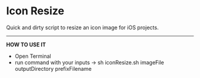 # Icon Resize

Quick and dirty script to resize an icon image for iOS projects. 

-------------------

**HOW TO USE IT**
* Open Terminal
* run command with your inputs -> sh iconResize.sh imageFile outputDirectory prefixFilename
